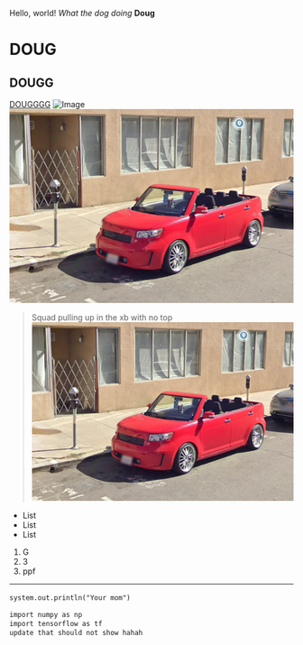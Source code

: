 Hello, world!
*What the dog doing*
**Doug**
# DOUG
## DOUGG
[DOUGGGG](https://carsandbids.com/)
![Image](https://celebnetworth.net/wp-content/uploads/2020/07/Doug-DeMuro-Biography-1-965x1024.jpg)
![Image](ConvertibleScionXb.PNG)
>Squad pulling up in the xb with no top
![Image](ConvertibleScionXb.PNG)
>
- List
- List
- List

1. G
2. 3
3. ppf

---

`system.out.println("Your mom")`

```
import numpy as np
import tensorflow as tf
update that should not show hahah
```

